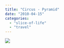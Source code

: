 ```yaml
---
title: "Circus - Pyramid"
date: "2010-04-15"
categories: 
  - "slice-of-life"
  - "travel"
---
```


![](https://prachi.net/wp-content/uploads/2010/04/circus-041.jpg)
